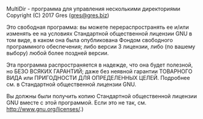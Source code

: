 MultiDir - программа для управления несколькими директориями
Copyright (C) 2017 Gres (gres@gres.biz)

Это свободная программа: вы можете перераспространять ее и/или изменять ее на условиях Стандартной общественной лицензии GNU в том виде, в каком она была опубликована Фондом свободного программного обеспечения; либо версии 3 лицензии, либо (по вашему выбору) любой более поздней версии.

Эта программа распространяется в надежде, что она будет полезной, но БЕЗО ВСЯКИХ ГАРАНТИЙ; даже без неявной гарантии ТОВАРНОГО ВИДА или ПРИГОДНОСТИ ДЛЯ ОПРЕДЕЛЕННЫХ ЦЕЛЕЙ. Подробнее см. в Стандартной общественной лицензии GNU.

Вы должны были получить копию Стандартной общественной лицензии GNU вместе с этой программой. Если это не так, см. <http://www.gnu.org/licenses/>.)
